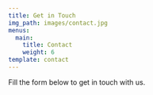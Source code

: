 ```yaml
---
title: Get in Touch
img_path: images/contact.jpg
menus:
  main:
    title: Contact
    weight: 6
template: contact
---
```

Fill the form below to get in touch with us.